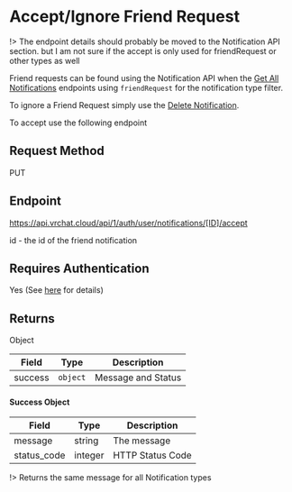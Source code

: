 # Accept/Ignore Friend Request

!> The endpoint details should probably be moved to the Notification API section. but I am not sure if the accept is only used for friendRequest or other types as well

Friend requests can be found using the Notification API when the [Get All Notifications](/NotificationAPI/GetAll.md) endpoints using `friendRequest` for the notification type filter.

To ignore a Friend Request simply use the [Delete Notification](/NotificationAPI/Delete.md).

To accept use the following endpoint

## Request Method
PUT

## Endpoint
https://api.vrchat.cloud/api/1/auth/user/notifications/[ID]/accept

id - the id of the friend notification

## Requires Authentication
Yes (See [here](/Authorization.md) for details)

## Returns

Object

Field | Type | Description
------|------|------------
success | `object` | Message and Status

#### Success Object
Field | Type | Description
------|------|------------
message | string | The message
status_code | integer | HTTP Status Code

!> Returns the same message for all Notification types
